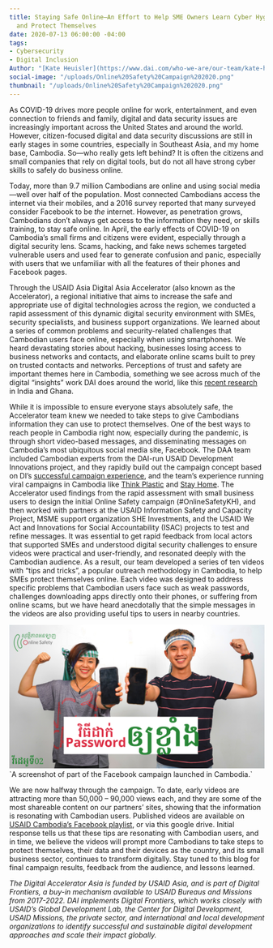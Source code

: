 ```yaml
---
title: Staying Safe Online—An Effort to Help SME Owners Learn Cyber Hygiene Skills
  and Protect Themselves
date: 2020-07-13 06:00:00 -04:00
tags:
- Cybersecurity
- Digital Inclusion
Author: "[Kate Heuisler](https://www.dai.com/who-we-are/our-team/kate-heuisler)"
social-image: "/uploads/Online%20Safety%20Campaign%202020.png"
thumbnail: "/uploads/Online%20Safety%20Campaign%202020.png"
---
```


As COVID-19 drives more people online for work, entertainment, and even connection to friends and family, digital and data security issues are increasingly important across the United States and around the world. However, citizen-focused digital and data security discussions are still in early stages in some countries, especially in Southeast Asia, and my home base, Cambodia. So—who really gets left behind? It is often the citizens and small companies that rely on digital tools, but do not all have strong cyber skills to safely do business online.

<!--more-->

Today, more than 9.7 million Cambodians are online and using social media—well over half of the population. Most connected Cambodians access the internet via their mobiles, and a 2016 survey reported that many surveyed consider Facebook to be *the* internet. However, as penetration grows, Cambodians don’t always get access to the information they need, or skills training, to stay safe online. In April, the early effects of COVID-19 on Cambodia’s small firms and citizens were evident, especially through a digital security lens. Scams, hacking, and fake news schemes targeted vulnerable users and used fear to generate confusion and panic, especially with users that we unfamiliar with all the features of their phones and Facebook pages.

Through the USAID Asia Digital Asia Accelerator (also known as the Accelerator), a regional initiative that aims to increase the safe and appropriate use of digital technologies across the region, we conducted a rapid assessment of this dynamic digital security environment with SMEs, security specialists, and business support organizations. We learned about a series of common problems and security-related challenges that Cambodian users face online, especially when using smartphones. We heard devastating stories about hacking, businesses losing access to business networks and contacts, and elaborate online scams built to prey on trusted contacts and networks. Perceptions of trust and safety are important themes here in Cambodia, something we see across much of the digital “insights” work DAI does around the world, like this [recent research](https://dai-global-digital.com/what-are-user-perceptions-of-internet-trust-and-privacy-in-india-and-ghana.html) in India and Ghana.

While it is impossible to ensure everyone stays absolutely safe, the Accelerator team knew we needed to take steps to give Cambodians information they can use to protect themselves. One of the best ways to reach people in Cambodia right now, especially during the pandemic, is through short video-based messages, and disseminating messages on Cambodia’s most ubiquitous social media site, Facebook. The DAA team included Cambodian experts from the DAI-run USAID Development Innovations project, and they rapidly build out the campaign concept based on DI’s [successful campaign experience](https://dai-global-digital.com/using-social-media-to-build-community-and-advance-your-projects-goals-tips-and-tricks-from-development-innovations.html), and the team’s experience running viral campaigns in Cambodia like [Think Plastic](https://www.facebook.com/ThinkPlasticNow/) and [Stay Home](https://www.facebook.com/stayhome11/). The Accelerator used findings from the rapid assessment with small business users to design the initial Online Safety campaign (#OnlineSafetyKH), and then worked with partners at the USAID Information Safety and Capacity Project, MSME support organization SHE Investments, and the USAID We Act and Innovations for Social Accountability (ISAC) projects to test and refine messages. It was essential to get rapid feedback from local actors that supported SMEs and understood digital security challenges to ensure videos were practical and user-friendly, and resonated deeply with the Cambodian audience. As a result, our team developed a series of ten videos with “tips and tricks”, a popular outreach methodology in Cambodia, to help SMEs protect themselves online. Each video was designed to address specific problems that Cambodian users face such as weak passwords, challenges downloading apps directly onto their phones, or suffering from online scams, but we have heard anecdotally that the simple messages in the videos are also providing useful tips to users in nearby countries.

![Online Safety Campaign 2020.png](/uploads/Online%20Safety%20Campaign%202020.png)\`A screenshot of part of the Facebook campaign launched in Cambodia.\`

We are now halfway through the campaign. To date, early videos are attracting more than 50,000 – 90,000 views each, and they are some of the most shareable content on our partners’ sites, showing that the information is resonating with Cambodian users. Published videos are available on [USAID Cambodia’s Facebook playlist](https://www.facebook.com/USAIDCambodia/playlist/1220181051657840/), or via this google drive. Initial response tells us that these tips are resonating with Cambodian users, and in time, we believe the videos will prompt more Cambodians to take steps to protect themselves, their data and their devices as the country, and its small business sector, continues to transform digitally. Stay tuned to this blog for final campaign results, feedback from the audience, and lessons learned.

*The Digital Accelerator Asia is funded by USAID Asia, and is part of Digital Frontiers, a buy-in mechanism available to USAID Bureaus and Missions from 2017-2022. DAI implements Digital Frontiers, which works closely with USAID’s Global Development Lab, the Center for Digital Development, USAID Missions, the private sector, and international and local development organizations to identify successful and sustainable digital development approaches and scale their impact globally.*